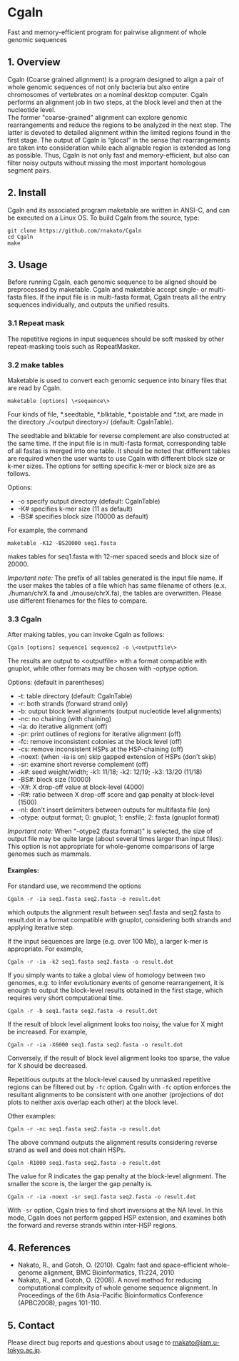 # Cgaln 
Fast and memory-efficient program for pairwise alignment of whole 
genomic sequences

## 1. Overview
Cgaln (Coarse grained alignment) is a program designed to align a pair of whole genomic sequences of not only bacteria but also entire chromosomes of vertebrates on a nominal desktop computer. Cgaln performs an alignment job in two steps, at the block level and then at the nucleotide level.  
The former "coarse-grained" alignment can explore genomic rearrangements and reduce the regions to be analyzed in the next step. The latter is devoted to detailed alignment within the limited regions found in the first stage. The output of Cgaln is “glocal” in the sense that rearrangements are taken into consideration while each alignable region is extended as long as possible. Thus, Cgaln is not only fast and memory-efficient, but also can filter noisy outputs without missing the most important homologous segment pairs.

## 2. Install
Cgaln and its associated program maketable are written in ANSI-C, and can be executed on a Linux OS. To build Cgaln from the source, type:

    git clone https://github.com/rnakato/Cgaln
    cd Cgaln
    make

## 3. Usage
Before running Cgaln, each genomic sequence to be aligned should be preprocessed by maketable. Cgaln and maketable accept single- or multi-fasta files. If the input file is in multi-fasta format, Cgaln treats all the entry sequences individually, and outputs the unified results.

### 3.1 Repeat mask
The repetitive regions in input sequences should be soft masked by other repeat-masking tools such as 
RepeatMasker.

### 3.2 make tables
Maketable is used to convert each genomic sequence into binary files that are read by Cgaln.

    maketable [options] \<sequence\> 

Four kinds of file, *.seedtable, *.blktable, *.poistable and *.txt, are made in the directory ./\<output directory\>/ (default: CgalnTable).

The seedtable and blktable for reverse complement are also constructed at the same time. If the input file is in multi-fasta format,
corresponding table of all fastas is merged into one table. 
It should be noted that different tables are required when the user wants to use Cgaln with different block size or k-mer sizes. The options for setting specific k-mer or block size are as follows.

Options:
* -o  specify output directory (default: CgalnTable)
* -K#  specifies k-mer size (11 as default)
* -BS# specifies block size (10000 as default)

For example, the command

    maketable -K12 -BS20000 seq1.fasta

makes tables for seq1.fasta with 12-mer spaced seeds and block size of 20000.

*Important note:* The prefix of all tables generated is the input file name. If the user makes the tables
of a file which has same filename of others (e.x. ./human/chrX.fa and ./mouse/chrX.fa), the tables are
overwritten. Please use different filenames for the files to compare.

### 3.3 Cgaln
After making tables, you can invoke Cgaln as follows:

    Cgaln [options] sequence1 sequence2 -o \<outputfile\>

The results are output to \<outputfile\> with a format compatible with gnuplot,
while other formats may be chosen with -optype option. 

Options: (default in parentheses)
* -t:	table directory (default: CgalnTable)
* -r:	both strands (forward strand only)
* -b:	output block level alignments (output nucleotide level alignments)
* -nc:	no chaining (with chaining)
* -ia:	do iterative alignment (off)
* -pr:	print outlines of regions for iterative alignment (off)
* -fc:	remove inconsistent colonies at the block level (off)
* -cs:	remove inconsistent HSPs at the HSP-chaining (off)
* -noext:	(when -ia is on) skip gapped extension of HSPs (don't skip)
* -sr:	examine short reverse complement (off)
* -k#:	seed weight/width; -k1: 11/18; -k2: 12/19; -k3: 13/20 (11/18)
* -BS#:	block size (10000)
* -X#:	X drop-off value at block-level (4000)
* -R#:	ratio between X drop-off score and gap penalty at block-level (1500)
* -nl:	don't insert delimiters between outputs for multifasta file (on)
* -otype:	output format; 0: gnuplot; 1: ensfile; 2: fasta (gnuplot format)

*Important note:* When "-otype2 (fasta format)" is selected, the size of output file may be quite large (about several times larger than input files). This option is not appropriate for whole-genome comparisons of large genomes such as mammals.

#### Examples:
For standard use, we recommend the options 

    Cgaln -r -ia seq1.fasta seq2.fasta -o result.dot 
 
which outputs the alignment result between seq1.fasta and seq2.fasta to result.dot in a format 
compatible with gnuplot, considering both strands and applying iterative step. 

If the input sequences are large (e.g. over 100 Mb), a larger k-mer is appropriate. For example, 
     
    Cgaln -r -ia -k2 seq1.fasta seq2.fasta -o result.dot 

If you simply wants to take a global view of homology between two genomes, e.g. to infer 
evolutionary events of genome rearrangement, it is enough to output the block-level results 
obtained in the first stage, which requires very short computational time. 
 
    Cgaln -r -b seq1.fasta seq2.fasta -o result.dot 

If the result of block level alignment looks too noisy, the value for X might be increased. For 
example, 
 
    Cgaln -r -ia -X6000 seq1.fasta seq2.fasta -o result.dot 
 
Conversely, if the result of block level alignment looks too sparse, the value for X should be 
decreased.

Repetitious outputs at the block-level caused by unmasked repetitive regions can be filtered out by 
`-fc` option. Cgaln with `-fc` option enforces the resultant alignments to be consistent with one 
another (projections of dot plots to neither axis overlap each other) at the block level. 

Other examples: 
 
    Cgaln -r -nc seq1.fasta seq2.fasta -o result.dot 
 
The above command outputs the alignment results considering reverse strand as well and does not 
chain HSPs. 
 
    Cgaln -R1000 seq1.fasta seq2.fasta -o result.dot 
 
The value for R indicates the gap penalty at the block-level alignment. The smaller the score is, the 
larger the gap penalty is. 
 
    Cgaln -r -ia -noext -sr seq1.fasta seq2.fasta -o result.dot 
 
With `-sr` option, Cgaln tries to find short inversions at the NA level. In this mode, Cgaln does 
not perform gapped HSP extension, and examines both the forward and reverse strands within 
inter-HSP regions.


## 4. References
* Nakato, R., and Gotoh, O. (2010). Cgaln: fast and space-efficient whole-genome alignment, BMC Bioinformatics, 11:224, 2010
* Nakato, R., and Gotoh, O. (2008). A novel method for reducing computational complexity of whole genome sequence alignment. In Proceedings of the 6th Asia-Pacific Bioinformatics Conference (APBC2008), pages 101-110.

## 5. Contact
Please direct bug reports and questions about usage to rnakato@iam.u-tokyo.ac.jp.

